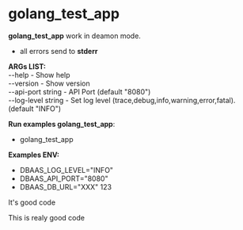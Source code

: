 # golang_test_app

**golang_test_app** work in deamon mode.

* all errors send to **stderr**


**ARGs LIST:**\
--help - Show help\
--version - Show version\
--api-port string - API Port (default "8080")\
--log-level string - Set log level (trace,debug,info,warning,error,fatal). (default "INFO")

**Run examples golang_test_app**:
* golang_test_app

**Examples ENV:**
* DBAAS_LOG_LEVEL="INFO"
* DBAAS_API_PORT="8080"
* DBAAS_DB_URL="XXX"
123

It's good code


This is realy good code